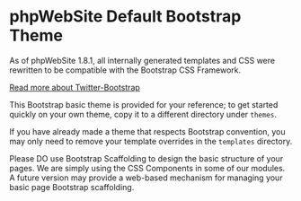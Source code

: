 phpWebSite Default Bootstrap Theme
==================================

As of phpWebSite 1.8.1, all internally generated templates and CSS
were rewritten to be compatible with the Bootstrap CSS Framework.

[Read more about Twitter-Bootstrap](http://twitter.github.io/bootstrap/)

This Bootstrap basic theme is provided for your reference; to get
started quickly on your own theme, copy it to a different directory
under `themes`.

If you have already made a theme that respects Bootstrap convention,
you may only need to remove your template overrides in the
`templates` directory.

Please DO use Bootstrap Scaffolding to design the basic structure of
your pages.  We are simply using the CSS Components in some of our
modules.  A future version may provide a web-based mechanism for
managing your basic page Bootstrap scaffolding.
